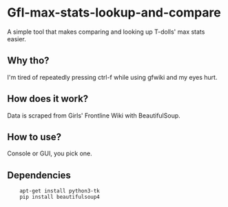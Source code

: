 # Gfl-max-stats-lookup-and-compare

A simple tool that makes comparing and looking up T-dolls' max stats easier.

## Why tho?
I'm tired of repeatedly pressing ctrl-f while using gfwiki and my eyes hurt.

## How does it work?
Data is scraped from Girls' Frontline Wiki with BeautifulSoup.

## How to use?
Console or GUI, you pick one.

## Dependencies
```
    apt-get install python3-tk
    pip install beautifulsoup4
```